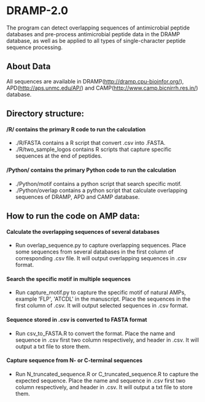 # DRAMP-2.0
The program can detect overlapping sequences of antimicrobial peptide databases and pre-process antimicrobial peptide data in the DRAMP database, as well as be applied to all types of single-character peptide sequence processing.

About Data
-
All sequences are available in DRAMP(http://dramp.cpu-bioinfor.org/), APD(http://aps.unmc.edu/AP/) and CAMP(http://www.camp.bicnirrh.res.in/) database.

Directory structure:
-
#### /R/ contains the primary R code to run the calculation
* ./R/FASTA contains a R script that convert .csv into .FASTA.
* ./R/two_sample_logos contains R scripts that capture specific sequences at the end of peptides.

#### /Python/ contains the primary Python code to run the calculation
* ./Python/motif contains a python script that search specific motif.
* ./Python/overlap contains a python script that calculate overlapping sequences of DRAMP, APD and CAMP database.

How to run the code on AMP data:
-
#### Calculate the overlapping sequences of several databases
* Run overlap_sequence.py to capture overlapping sequences. Place some sequences from several databases in the first column of corresponding .csv file. It will output overlapping sequences in .csv format.

#### Search the specific motif in multiple sequences
* Run capture_motif.py to capture the specific motif of natural AMPs, example ‘FLP', 'ATCDL' in the manuscript. Place the sequences in the first column of .csv. It will output selected sequences in .csv format. 

#### Sequence stored in .csv is converted to FASTA format 
* Run csv_to_FASTA.R to convert the format. Place the name and sequence in .csv first two column respectively, and header in .csv. It will output a txt file to store them.

#### Capture sequence from N- or C-terminal sequences
* Run N_truncated_sequence.R or C_truncated_sequence.R to capture the expected sequence. Place the name and sequence in .csv first two column respectively, and header in .csv. It will output a txt file to store them.
